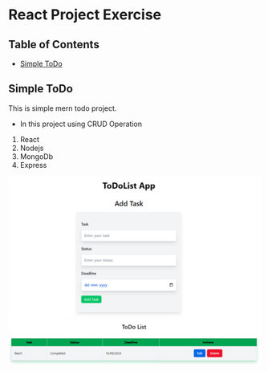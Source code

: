 # React Project Exercise

## Table of Contents
- [Simple ToDo](#todoapp)


## Simple ToDo 
This is simple mern todo project.
* In this project using CRUD Operation
1. React
2. Nodejs
3. MongoDb
4. Express

![Screenshot](./ToDoList/todo.png)
![Screenshot](./ToDoList/todolist.png)

